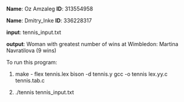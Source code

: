 **Name**: Oz Amzaleg **ID**: 313554958

**Name**: Dmitry_Inke **ID**: 336228317

**input**: tennis_input.txt

**output**: Woman with greatest number of wins at Wimbledon: Martina Navratilova (9 wins)

To run this program:

1) make  - flex tennis.lex
	   bison -d tennis.y
	   gcc -o tennis lex.yy.c tennis.tab.c
           
2) ./tennis tennis_input.txt
